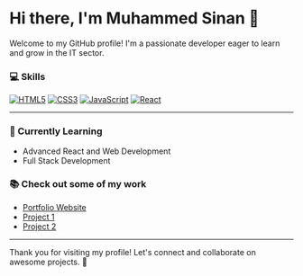 # Hi there, I'm Muhammed Sinan 👋

Welcome to my GitHub profile! I'm a passionate developer eager to learn and grow in the IT sector.

### 💻 Skills

[![HTML5](https://img.shields.io/badge/HTML5-F16529?style=for-the-badge&logo=html5&logoColor=white)](https://www.w3.org/TR/html5/) 
[![CSS3](https://img.shields.io/badge/CSS3-1572B6?style=for-the-badge&logo=css3&logoColor=white)](https://www.w3.org/Style/CSS/) 
[![JavaScript](https://img.shields.io/badge/JavaScript-F7DF1E?style=for-the-badge&logo=javascript&logoColor=black)](https://developer.mozilla.org/en-US/docs/Web/JavaScript) 
[![React](https://img.shields.io/badge/React-61DAFB?style=for-the-badge&logo=react&logoColor=black)](https://reactjs.org/)

---

### 📍 Currently Learning
- Advanced React and Web Development
- Full Stack Development
  

### 📚 Check out some of my work
- [Portfolio Website](your-portfolio-link.com)
- [Project 1](your-project-link.com)
- [Project 2](your-project-link.com)

---

Thank you for visiting my profile! Let's connect and collaborate on awesome projects. 🚀
